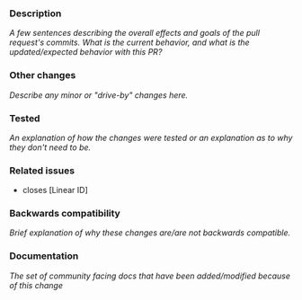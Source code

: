 ### Description

_A few sentences describing the overall effects and goals of the pull request's commits.
What is the current behavior, and what is the updated/expected behavior with this PR?_

### Other changes

_Describe any minor or "drive-by" changes here._

### Tested

_An explanation of how the changes were tested or an explanation as to why they don't need to be._

### Related issues

- closes [Linear ID]

<!-- Linear magic words

1. Closing 
  1. close, closes, closed, closing fix, fixes, fixed, fixing, resolve, resolves, resolved, resolving, complete, completes, completed, completing
  2. move the issue to In Progress when the branch is pushed and Done when the commit is merged to the default branch
2. Non-closing
  1. ref, references, part of, related to, contributes to, towards
  2. will not close the issue when the PR or commit merges
-->

### Backwards compatibility

_Brief explanation of why these changes are/are not backwards compatible._

### Documentation

_The set of community facing docs that have been added/modified because of this change_
